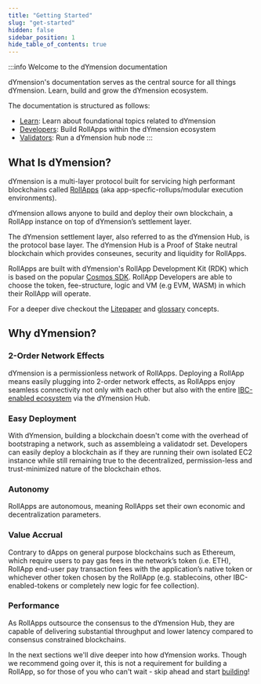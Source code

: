 ```yaml
---
title: "Getting Started"
slug: "get-started"
hidden: false
sidebar_position: 1
hide_table_of_contents: true
---
```


:::info Welcome to the dYmension documentation

dYmension's documentation serves as the central source for all things dYmension. Learn, build and grow the dYmension ecosystem.

The documentation is structured as follows:

- [Learn](/docs/learn/modular-intro.md): Learn about foundational topics related to dYmension
- [Developers](/docs/developers/getting-started/intro.md): Build RollApps within the dYmension ecosystem
- [Validators](/docs/validators/full-node/index.md): Run a dYmension hub node
:::

## What Is dYmension?

dYmension is a multi-layer protocol built for servicing high performant blockchains called [RollApps](/docs/learn/rollapps.md) (aka app-specfic-rollups/modular execution environments).

dYmension allows anyone to build and deploy their own blockchain, a RollApp instance on top of dYmension’s settlement layer.

The dYmension settlement layer, also referred to as the dYmension Hub, is the protocol base layer. The dYmension Hub is a Proof of Stake neutral blockchain which provides conseunes, security and liquidity for RollApps.

RollApps are built with dYmension's RollApp Development Kit (RDK) which is based on the popular [Cosmos SDK](https://docs.cosmos.network/). RollApp Developers are able to choose the token, fee-structure, logic and VM (e.g EVM, WASM) in which their RollApp will operate.

For a deeper dive checkout the [Litepaper](/docs/dymension-litepaper/index.md) and [glossary](/docs/reference/glossary.md) concepts.

## Why dYmension?

### 2-Order Network Effects

dYmension is a permissionless network of RollApps. Deploying a RollApp means easily plugging into 2-order network effects, as RollApps enjoy seamless connectivity not only with each other but also with the entire [IBC-enabled ecosystem](https://mapofzones.com/) via the dYmension Hub.

### Easy Deployment

With dYmension, building a blockchain doesn't come with the overhead of bootstraping a network, such as assembleing a validatodr set. Developers can easily deploy a blockchain as if they are running their own isolated EC2 instance while still remaining true to the decentralized, permission-less and trust-minimized nature of the blockchain ethos.

### Autonomy

RollApps are autonomous, meaning RollApps set their own economic and decentralization parameters.

### Value Accrual

Contrary to dApps on general purpose blockchains such as Ethereum, which require users to pay gas fees in the network’s token (i.e. ETH), RollApp end-user pay transaction fees with the application’s native token or whichever other token chosen by the RollApp (e.g. stablecoins, other IBC-enabled-tokens or completely new logic for fee collection).

### Performance

As RollApps outsource the consensus to the dYmension Hub, they are capable of delivering substantial throughput and lower latency compared to consensus constrained blockchains.

In the next sections we'll dive deeper into how dYmension works. Though we recommend going over it, this is not a requirement for building a RollApp, so for those of you who can't wait - skip ahead and start [building](/docs/developers/getting-started/intro.md)!
